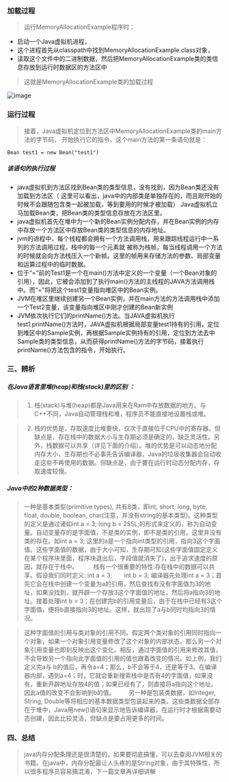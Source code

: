 ### 加载过程
> 运行MemoryAllocationExample程序时：
- 启动一个Java虚拟机进程，
- 这个进程首先从classpath中找到MemoryAllocationExample.class对象，
- 读取这个文件中的二进制数据，然后把MemoryAllocationExample类的类信息存放到运行时数据区的方法区中
> 这就是MemoryAllocationExample类的加载过程

![image](https://images0.cnblogs.com/i/546270/201404/131631021227107.jpg)

### 运行过程
> 接着，Java虚拟机定位到方法区中MemoryAllocationExample类的main方法的字节码，
开始执行它的指令，这个main方法的第一条语句就是：

```Bean test1 = new Bean("test1")```
##### 该语句的执行过程
- java虚拟机到方法区找到Bean类的类型信息，没有找到，因为Bean类还没有加载到方法区（
这里可以看出，java中的内部类是单独存在的，而且刚开始的时候不会跟随包含类一起被加载，等到要用的时候才被加载）
Java虚拟机立马加载Bean类，把Bean类的类型信息存放在方法区里。
- java虚拟机首先在堆中为一个新的Bean实例分配内存，并在Bean实例的内存中存放一个方法区中存放Bean类的类型信息的内存地址。
- jvm的进程中，每个线程都会拥有一个方法调用栈，用来跟踪线程运行中一系列的方法调用过程，栈中的每一个元素就
被称为栈帧，每当线程调用一个方法的时候就会向方法栈压入一个新帧。这里的帧用来存储方法的参数、局部变量和运算过程中的临时数据。
- 位于“=”前的Test1是一个在main()方法中定义的一个变量（一个Bean对象的引用），因此，它被会添加到了执行main()方法的主线程的JAVA方法调用栈中。而“=”将把这个test1变量指向堆区中的Bean实例。
- JVM在堆区里继续创建另一个Bean实例，并在main方法的方法调用栈中添加一个Test2变量，该变量指向堆区中刚才创建的Bean新实例
- JVM依次执行它们的printName()方法。当JAVA虚拟机执行test1.printName()方法时，JAVA虚拟机根据局部变量test1持有的引用，定位到堆区中的Sample实例，再根据Sample实例持有的引用，定位到方法去中Sample类的类型信息，从而获得printName()方法的字节码，接着执行printName()方法包含的指令，开始执行。

### 三、辨析

##### 在Java语言里堆(heap)和栈(stack)里的区别 ：
> 1. 栈(stack)与堆(heap)都是Java用来在Ram中存放数据的地方。与C++不同，Java自动管理栈和堆，程序员不能直接地设置栈或堆。 

> 2. 栈的优势是，存取速度比堆要快，仅次于直接位于CPU中的寄存器。但缺点是，存在栈中的数据大小与生存期必须是确定的，缺乏灵活性。另外，栈数据可以共享（详见下面的介绍）。堆的优势是可以动态地分配内存大小，生存期也不必事先告诉编译器，Java的垃圾收集器会自动收走这些不再使用的数据。但缺点是，由于要在运行时动态分配内存，存取速度较慢。 

##### Java中的2种数据类型：
> 一种是基本类型(primitive types), 共有8类，即int, short, long, byte, float, double, boolean, char(注意，并没有string的基本类型)。这种类型的定义是通过诸如int a = 3; long b = 255L;的形式来定义的，称为自动变量。自动变量存的是字面值，不是类的实例，即不是类的引用，这里并没有类的存在。如int a = 3; 这里的a是一个指向int类型的引用，指向3这个字面值。这些字面值的数据，由于大小可知，生存期可知(这些字面值固定定义在某个程序块里面，程序块退出后，字段值就消失了)，出于追求速度的原因，就存在于栈中。 
　　
> 栈有一个很重要的特性:存在栈中的数据可以共享。假设我们同时定义:  int a = 3;　　int b = 3;  编译器先处理int a = 3；首先它会在栈中创建一个变量为a的引用，然后查找有没有字面值为3的地址，如果没找到，就开辟一个存放3这个字面值的地址，然后将a指向3的地址。接着处理int b = 3；在创建完b的引用变量后，由于在栈中已经有3这个字面值，便将b直接指向3的地址。这样，就出现了a与b同时均指向3的情况。 

> 这种字面值的引用与类对象的引用不同。假定两个类对象的引用同时指向一个对象，如果一个对象引用变量修改了这个对象的内部状态，那么另一个对象引用变量也即刻反映出这个变化。相反，通过字面值的引用来修改其值，不会导致另一个指向此字面值的引用的值也跟着改变的情况。如上例，我们定义完a与 b的值后，再令a=4；那么，b不会等于4，还是等于3。在编译器内部，遇到a=4；时，它就会重新搜索栈中是否有4的字面值，如果没有，重新开辟地址存放4的值；如果已经有了，则直接将a指向这个地址。因此a值的改变不会影响到b的值。 
　　另一种是包装类数据，如Integer, String, Double等将相应的基本数据类型包装起来的类。这些类数据全部存在于堆中，Java用new()语句来显示地告诉编译器，在运行时才根据需要动态创建，因此比较灵活，但缺点是要占用更多的时间。 

### 四、总结
> java内存分配条理还是很清楚的，如果要彻底搞懂，可以去查阅JVM相关的书籍。在java中，内存分配最让人头疼的是String对象，由于其特殊性，所以很多程序员容易搞混淆，下一篇文章再详细讲解
